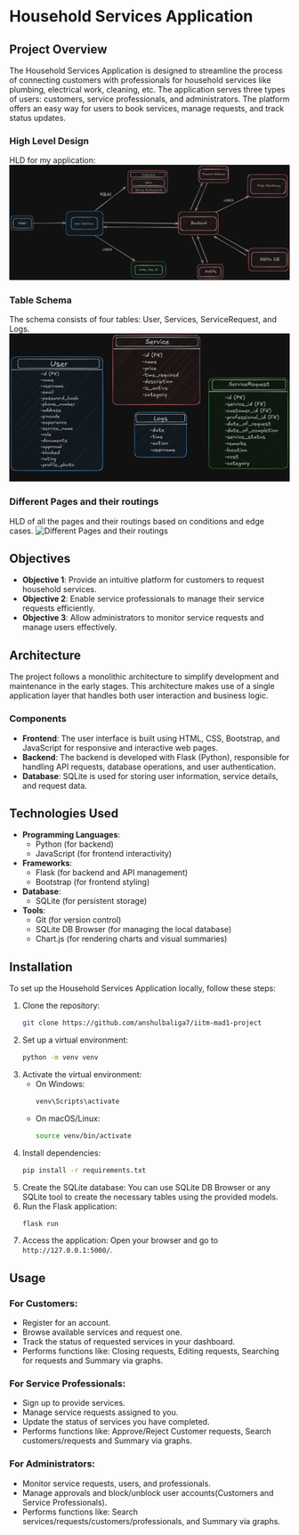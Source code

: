 # Household Services Application

## Project Overview
The Household Services Application is designed to streamline the process of connecting customers with professionals for household services like plumbing, electrical work, cleaning, etc. The application serves three types of users: customers, service professionals, and administrators. The platform offers an easy way for users to book services, manage requests, and track status updates.

### High Level Design
HLD for my application:
![High Level Design](initial-draft-HLD.png)

### Table Schema
The schema consists of four tables: User, Services, ServiceRequest, and Logs.
![Table Schema](initial-draft-schema.png)

### Different Pages and their routings
HLD of all the pages and their routings based on conditions and edge cases.
![Different Pages and their routings](different-page-routing.png)


## Objectives
- **Objective 1**: Provide an intuitive platform for customers to request household services.
- **Objective 2**: Enable service professionals to manage their service requests efficiently.
- **Objective 3**: Allow administrators to monitor service requests and manage users effectively.

## Architecture
The project follows a monolithic architecture to simplify development and maintenance in the early stages. This architecture makes use of a single application layer that handles both user interaction and business logic.

### Components
- **Frontend**: The user interface is built using HTML, CSS, Bootstrap, and JavaScript for responsive and interactive web pages.
- **Backend**: The backend is developed with Flask (Python), responsible for handling API requests, database operations, and user authentication.
- **Database**: SQLite is used for storing user information, service details, and request data.

## Technologies Used
- **Programming Languages**:
  - Python (for backend)
  - JavaScript (for frontend interactivity)
- **Frameworks**:
  - Flask (for backend and API management)
  - Bootstrap (for frontend styling)
- **Database**:
  - SQLite (for persistent storage)
- **Tools**:
  - Git (for version control)
  - SQLite DB Browser (for managing the local database)
  - Chart.js (for rendering charts and visual summaries)

## Installation
To set up the Household Services Application locally, follow these steps:

1. Clone the repository:
   ```bash
   git clone https://github.com/anshulbaliga7/iitm-mad1-project
   ```
2. Set up a virtual environment:
   ```bash
   python -m venv venv
   ```
3. Activate the virtual environment:
   - On Windows:
     ```bash
     venv\Scripts\activate
     ```
   - On macOS/Linux:
     ```bash
     source venv/bin/activate
     ```
4. Install dependencies:
   ```bash
   pip install -r requirements.txt
   ```
5. Create the SQLite database: You can use SQLite DB Browser or any SQLite tool to create the necessary tables using the provided models.
6. Run the Flask application:
   ```bash
   flask run
   ```
7. Access the application: Open your browser and go to `http://127.0.0.1:5000/`.

## Usage
### For Customers:
- Register for an account.
- Browse available services and request one.
- Track the status of requested services in your dashboard.
- Performs functions like: Closing requests, Editing requests, Searching for requests and Summary via graphs.

### For Service Professionals:
- Sign up to provide services.
- Manage service requests assigned to you.
- Update the status of services you have completed.
- Performs functions like: Approve/Reject Customer requests, Search customers/requests and Summary via graphs.

### For Administrators:
- Monitor service requests, users, and professionals.
- Manage approvals and block/unblock user accounts(Customers and Service Professionals).
- Performs functions like: Search services/requests/customers/professionals, and Summary via graphs.
